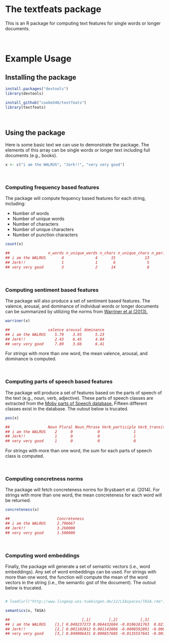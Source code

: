 # The textfeats package

This is an R package for computing text features for single words or longer documents.

<br>

# Example Usage

## Installing the package

```r
install.packages("devtools")
library(devtools)

install_github("cookm346/textfeats")
library(textfeats)
```
<br>

## Using the package

Here is some basic text we can use to demonstrate the package. The elements of this array can be single words or longer text including full documents (e.g., books).

```r
x <- c("i am the WALRUS", "Jerk!!", "very very good")
```

<br> 


### Computing frequency based features

The package will compute fequency based features for each string, including:

* Number of words
* Number of unique words
* Number of characters
* Number of unique characters
* Number of punction characters

```r
count(x)

##                 n_words n_unique_words n_chars n_unique_chars n_periods n_commas n_question n_exclamation
## i am the WALRUS       4              4      15             13         0        0          0             0
## Jerk!!                1              1       6              5         0        0          0             2
## very very good        3              2      14              8         0        0          0             0
```

<br>

### Computing sentiment based features

The package will also produce a set of sentiment based features. The valence, arousal, and dominance of individual words or longer documents can be summarized by utilizing the norms from [Warriner et al (2013).](http://crr.ugent.be/archives/1003)

```r
warriner(x)

##                 valence arousal dominance
## i am the WALRUS    5.79    3.95      5.23
## Jerk!!             2.43    6.45      4.84
## very very good     7.89    3.66      6.41
```

For strings with more than one word, the mean valence, arousal, and dominance is computed.

<br>

### Computing parts of speech based features

The package will produce a set of features based on the parts of speech of the text (e.g., noun, verb, adjective). These parts of speech classes are extracted from the [Moby parts of Speech database.](https://en.wikipedia.org/wiki/Moby_Project#Part-of-Speech) Fifteen different classes exist in the database. The outout below is trucated.

```r
pos(x)

##                 Noun Plural Noun_Phrase Verb_participle Verb_transitive   ...
## i am the WALRUS    2      0           0               1               0   ...
## Jerk!!             1      0           0               1               1   ...
## very very good     1      0           0               0               0   ...
```

For strings with more than one word, the sum for each parts of speech class is computed.

<br>

### Computing concretness norms

The package will fetch concreteness norms for Brysbaert et al. (2014). For strings with more than one word, the mean concreteness for each word will be returned.

```r
concreteness(x)

##                     Concreteness
## i am the WALRUS     2.796667
## Jerk!!              3.260000
## very very good      1.500000
```

<br>

### Computing word embeddings

Finally, the package will generate a set of semantic vectors (i.e., word embeddings). Any set of word embeddings can be used. For strings with more than one word, the function will compute the mean of the word vectors in the string (i.e., the semantic gist of the document). The outout below is trucated.

```r

# load(url("http://www.lingexp.uni-tuebingen.de/z2/LSAspaces/TASA.rda"))

semantics(x, TASA)

##                                [,1]        [,2]          [,3]          [,4]         [,5]          [,6]   ...
## i am the WALRUS    [1,] 0.049237273 0.064432684 -0.0106181763  0.0215646167 -0.000233423  0.0045926339   ...
## Jerk!!             [2,] 0.001102812 0.001143806 -0.0008592891 -0.0005428566  0.001024854 -0.0007934065   ...
## very very good     [3,] 0.049006431 0.009857605 -0.0135557641 -0.0073958977 -0.022383744  0.0004875048   ...
```

<br>
<br>
<br>
<br>
<br>

